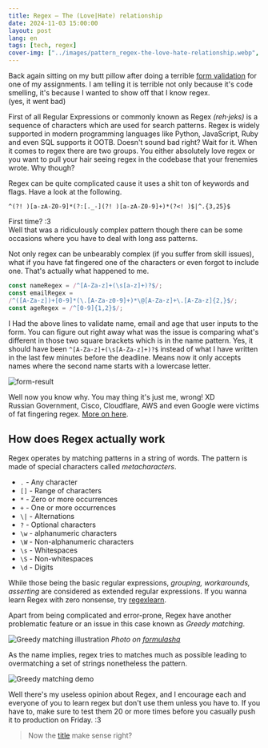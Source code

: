 ```yaml
---
title: Regex — The (Love|Hate) relationship
date: 2024-11-03 15:00:00
layout: post
lang: en
tags: [tech, regex]
cover-img: ["../images/pattern_regex-the-love-hate-relationship.webp", "Photo by [Jonny Fox](https://medium.com/@jonny.fox) on [Medium](https://medium.com/factory-mind/regex-tutorial-a-simple-cheatsheet-by-examples-649dc1c3f285)"]
---
```


Back again sitting on my butt pillow after doing a terrible [form
validation](https://github.com/libresoul/form-validation) for one of my
assignments. I am telling it is terrible not only because it's code smelling,
it's because I wanted to show off that I know regex.\
(yes, it went bad)

First of all Regular Expressions or commonly known as Regex *(reh·jeks)* is a
sequence of characters which are used for search patterns. Regex is widely
supported in modern programming languages like Python, JavaScript, Ruby and
even SQL supports it OOTB. Doesn't sound bad right? Wait for it. When it comes
to regex there are two groups. You either absolutely love regex or you want to
pull your hair seeing regex in the codebase that your frenemies wrote. Why though?

Regex can be quite complicated cause it uses a shit ton of keywords and flags.
Have a look at the following.

```
^(?! )[a-zA-Z0-9]*(?:[._-](?! )[a-zA-Z0-9]+)*(?<! )$|^.{3,25}$
```

First time? :3\
Well that was a ridiculously complex pattern though there can be some occasions
where you have to deal with long ass patterns.

Not only regex can be unbearably complex (if you suffer from skill issues),
what if you have fat fingered one of the characters or even forgot to include
one. That's actually what happened to me.

```javascript
const nameRegex = /^[A-Za-z]+(\s[a-z]+)?$/;
const emailRegex =
/^([A-Za-z])+[0-9]*(\.[A-Za-z0-9]+)*\@[A-Za-z]+\.[A-Za-z]{2,}$/;
const ageRegex = /^[0-9]{1,2}$/;
```

I Had the above lines to validate name, email and age that user inputs to the
form. You can figure out right away what was the issue is comparing what's
different in those two square brackets which is in the name pattern. Yes, it
should have been ```^[A-Za-z]+(\s[A-Za-z]+)?$``` instead of what I have written
in the last few minutes before the deadline. Means now it only accepts names
where the second name starts with a lowercase letter. 

![form-result](/images/form_result-the-love-hate-relationship.webp) 

Well now you know why. You may thing it's just me, wrong! XD\
Russian Government, Cisco, Cloudflare, AWS and even Google were victims of fat
fingering regex. [More on here](https://regexlicensing.org/incident/).

## How does Regex actually work

Regex operates by matching patterns in a string of words. The pattern is made
of special characters called *metacharacters*.

- `.` - Any character
- `[]` - Range of characters
- `*` - Zero or more occurrences
- `+` - One or more occurrences
- `\|` - Alternations
- `?` - Optional characters
- `\w` - alphanumeric characters
- `\W` - Non-alphanumeric characters
- `\s` - Whitespaces
- `\S` - Non-whitespaces
- `\d` - Digits

While those being the basic regular expressions, *grouping, workarounds,\
asserting* are considered as extended regular expressions. If you wanna learn
Regex with zero nonsense, try [regexlearn](https://regexlearn.com). 

Apart from being complicated and error-prone, Regex have another\
problematic feature or an issue in this case known as *Greedy matching*.

![Greedy matching illustration](/images/greedy_matching_illustration_regex-the-love-hate-relationship.webp)
*Photo on [formulashq](https://formulashq.com/greedy-match-regular-expressions-regex-explained/)*

As the name implies, regex tries to matches much as possible leading to
overmatching a set of strings nonetheless the pattern.

![Greedy matching demo](/images/greedy_matching_demo_regex-the-love-hate-relationship.webp
) 

Well there's my useless opinion about Regex, and I encourage each and
everyone of you to learn regex but don't use them unless you have to. If you
have to, make sure to test them 20 or more times before you casually push it to
production on Friday. :3

> Now the [title](#) make sense right?
